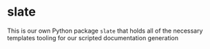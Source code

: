 # slate

This is our own Python package `slate` that holds all of the necessary templates
tooling for our scripted documentation generation
